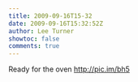 ```yaml
---
title: 2009-09-16T15-32
date: 2009-09-16T15:32:52Z
author: Lee Turner
showtoc: false
comments: true
---
```


Ready for the oven http://pic.im/bh5

